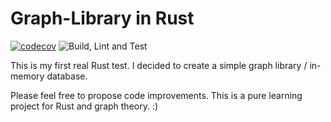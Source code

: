 # Graph-Library in Rust

[![codecov](https://codecov.io/gh/floric/neuland/branch/master/graph/badge.svg)](https://codecov.io/gh/floric/neuland)
![Build, Lint and Test](https://github.com/floric/neuland/workflows/Build,%20Lint%20and%20Test/badge.svg)

This is my first real Rust test. I decided to create a simple graph library / in-memory database.

Please feel free to propose code improvements. This is a pure learning project for Rust and graph theory. :)
